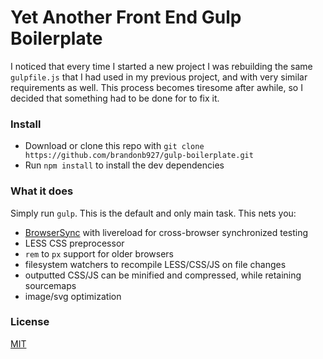 # Yet Another Front End Gulp Boilerplate

I noticed that every time I started a new project I was rebuilding the same `gulpfile.js` that I had used in my previous project, and with very similar requirements as well. This process becomes tiresome after awhile, so I decided that something had to be done for to fix it.


### Install

- Download or clone this repo with `git clone https://github.com/brandonb927/gulp-boilerplate.git`
- Run `npm install` to install the dev dependencies


### What it does

Simply run `gulp`. This is the default and only main task. This nets you:

- [BrowserSync](http://www.browsersync.io/) with livereload for cross-browser synchronized testing
- LESS CSS preprocessor
- `rem` to `px` support for older browsers
- filesystem watchers to recompile LESS/CSS/JS on file changes
- outputted CSS/JS can be minified and compressed, while retaining sourcemaps
- image/svg optimization


### License

[MIT](http://opensource.org/licenses/MIT)
